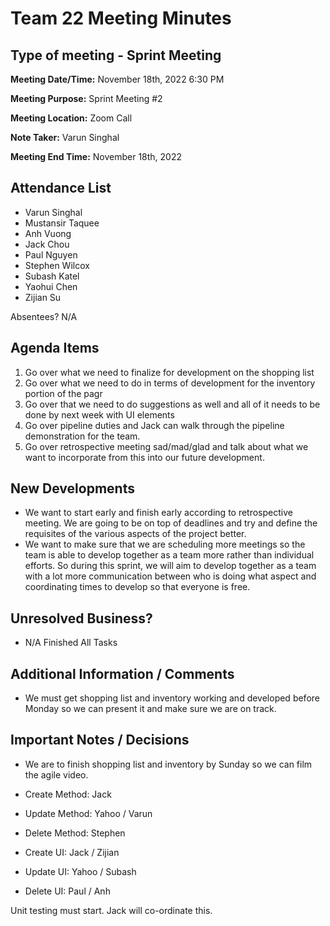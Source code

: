 # Team 22 Meeting Minutes
## Type of meeting - Sprint Meeting

**Meeting Date/Time:**   November 18th, 2022 6:30 PM

**Meeting Purpose:**   Sprint Meeting #2

**Meeting Location:**   Zoom Call

**Note Taker:** Varun Singhal

**Meeting End Time:** November 18th, 2022 

## Attendance List
- Varun Singhal
- Mustansir Taquee
- Anh Vuong
- Jack Chou
- Paul Nguyen
- Stephen Wilcox
- Subash Katel
- Yaohui Chen   
- Zijian Su
  
Absentees?
N/A

## Agenda Items
1. Go over what we need to finalize for development on the shopping list 
2. Go over what we need to do in terms of development for the inventory portion of the pagr
3. Go over that we need to do suggestions as well and all of it needs to be done by next week with UI elements
4. Go over pipeline duties and Jack can walk through the pipeline demonstration for the team.
5. Go over retrospective meeting sad/mad/glad and talk about what we want to incorporate from this into our future development.
   

## New Developments
- We want to start early and finish early according to retrospective meeting. We are going to be on top of deadlines and try and define the requisites of the various aspects of the project better. 
- We want to make sure that we are scheduling more meetings so the team is able to develop together as a team more rather than individual efforts. So during this sprint, we will aim to develop together as a team with a lot more communication between who is doing what aspect and coordinating times to develop so that everyone is free. 

## Unresolved Business?
- N/A Finished All Tasks

## Additional Information / Comments
- We must get shopping list and inventory working and developed before Monday so we can present it and make sure we are on track. 

## Important Notes / Decisions
- We are to finish shopping list and inventory by Sunday so we can film the agile video. 
- Create Method: Jack 
- Update Method: Yahoo / Varun
- Delete Method: Stephen

- Create UI: Jack / Zijian
- Update UI: Yahoo / Subash
- Delete UI: Paul / Anh

Unit testing must start. Jack will co-ordinate this. 
